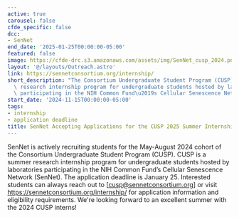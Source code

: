 ```yaml
---
active: true
carousel: false
cfde_specific: false
dcc:
- SenNet
end_date: '2025-01-25T00:00:00-05:00'
featured: false
image: https://cfde-drc.s3.amazonaws.com/assets/img/SenNet_cusp_2024.png
layout: '@/layouts/Outreach.astro'
link: https://sennetconsortium.org/internship/
short_description: "The Consortium Undergraduate Student Program (CUSP) is a summer\
  \ research internship program for undergraduate students hosted by laboratories\
  \ participating in the NIH Common Fund\u2019s Cellular Senescence Network (SenNet)."
start_date: '2024-11-15T00:00:00-05:00'
tags: 
- internship
- application deadline
title: SenNet Accepting Applications for the CUSP 2025 Summer Internship
---
```

SenNet is actively recruiting students for the May-August 2024 cohort of the Consortium Undergraduate Student Program (CUSP). CUSP is a summer research internship program for undergraduate students hosted by laboratories participating in the NIH Common Fund’s Cellular Senescence Network (SenNet). The application deadline is January 25. Interested students can always reach out to [cusp@sennetconsortium.org] or visit https://sennetconsortium.org/internship/ for application information and eligibility requirements. We're looking forward to an excellent summer with the 2024 CUSP interns!